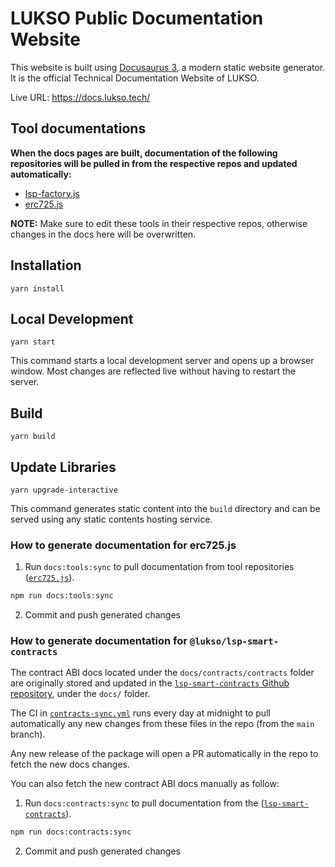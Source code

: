 # LUKSO Public Documentation Website

This website is built using [Docusaurus 3](https://docusaurus.io/), a modern static website generator.
It is the official Technical Documentation Website of LUKSO.

Live URL: <https://docs.lukso.tech/>

## Tool documentations

**When the docs pages are built, documentation of the following repositories will be pulled in from the respective repos and updated automatically:**

- [lsp-factory.js](https://github.com/lukso-network/tools-lsp-factory/tree/develop/docs)
- [erc725.js](https://github.com/ERC725Alliance/erc725.js/tree/develop/docs)

**NOTE:**
Make sure to edit these tools in their respective repos, otherwise changes in the docs here will be overwritten.

## Installation

```console
yarn install
```

## Local Development

```console
yarn start
```

This command starts a local development server and opens up a browser window. Most changes are reflected live without having to restart the server.

## Build

```console
yarn build
```

## Update Libraries

```console
yarn upgrade-interactive
```

This command generates static content into the `build` directory and can be served using any static contents hosting service.

### How to generate documentation for erc725.js

1. Run `docs:tools:sync` to pull documentation from tool repositories ([`erc725.js`](https://github.com/ERC725Alliance/erc725.js)).

```sh
npm run docs:tools:sync
```

2. Commit and push generated changes

### How to generate documentation for `@lukso/lsp-smart-contracts`

The contract ABI docs located under the `docs/contracts/contracts` folder are originally stored and updated in the [`lsp-smart-contracts` Github repository](https://github.com/lukso-network/lsp-smart-contracts), under the `docs/` folder.

The CI in [`contracts-sync.yml`](.github/workflows/contracts-sync.yml) runs every day at midnight to pull automatically any new changes from these files in the repo (from the `main` branch).

Any new release of the package will open a PR automatically in the repo to fetch the new docs changes.

You can also fetch the new contract ABI docs manually as follow:

1. Run `docs:contracts:sync` to pull documentation from the ([`lsp-smart-contracts`](https://github.com/lukso-network/lsp-smart-contracts)).

```sh
npm run docs:contracts:sync
```

2. Commit and push generated changes
